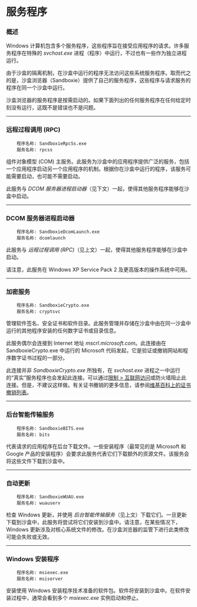 # 服务程序

### 概述

Windows 计算机包含多个服务程序，这些程序旨在接受应用程序的请求。许多服务程序在特殊的 _svchost.exe_ 进程（程序）中运行，不过也有一些作为独立进程运行。

由于沙盒的隔离机制，在沙盒中运行的程序无法访问这些系统服务程序。取而代之的是，沙盒浏览器（Sandboxie）提供了自己的服务程序，这些程序与请求服务的程序在同一个沙盒中运行。

沙盒浏览器的服务程序是按需启动的。如果下面列出的任何服务程序在任何给定时刻没有运行，这既不是错误也不是问题。

* * *

### 远程过程调用 (RPC)
```
    程序名称: SandboxieRpcSs.exe
    服务名称: rpcss
```

组件对象模型 (COM) 主服务。此服务为沙盒中的应用程序提供广泛的服务，包括一个应用程序启动另一个应用程序的机制。根据你在沙盒中运行的程序，该服务可能需要启动，也可能不需要启动。

此服务与 _DCOM 服务器进程启动器_（见下文）一起，使得其他服务程序能够在沙盒中启动。

* * *

### DCOM 服务器进程启动器
```
    程序名称: SandboxieDcomLaunch.exe
    服务名称: dcomlaunch
```

此服务与 _远程过程调用 (RPC)_（见上文）一起，使得其他服务程序能够在沙盒中启动。

请注意，此服务在 Windows XP Service Pack 2 及更高版本的操作系统中可用。

* * *

### 加密服务
```
    程序名称: SandboxieCrypto.exe
    服务名称: cryptsvc
```

管理软件签名、安全证书和软件目录。此服务管理并存储在沙盒中由在同一沙盒中运行的其他程序安装的任何数字证书或目录信息。

此服务偶尔会连接到 Internet 地址 _mscrl.microsoft.com_。此连接由在 SandboxieCrypto.exe 中运行的 Microsoft 代码发起，它是验证或撤销网站和程序数字证书过程的一部分。

此连接并非 _SandboxieCrypto.exe_ 所独有，在 _svchost.exe_ 进程之一中运行的“真实”服务程序也会发起此连接。可以通过[限制 > 互联网访问](./Content/zh_CN/RestrictionsSettings.md#internet-access)或防火墙阻止此连接。但是，不建议这样做。有关证书撤销的更多信息，请参阅[维基百科上的证书撤销列表](https://en.wikipedia.org/wiki/Certificate_revocation_list)。

* * *

### 后台智能传输服务
```
    程序名称: SandboxieBITS.exe
    服务名称: bits
```

代表请求的应用程序在后台下载文件。一些安装程序（最常见的是 Microsoft 和 Google 产品的安装程序）会要求此服务代表它们下载额外的资源文件。该服务会将这些文件下载到沙盒中。

* * *

### 自动更新
```
    程序名称: SandboxieWUAU.exe
    服务名称: wuauserv
```

检查 Windows 更新，并使用 _后台智能传输服务_（见上文）下载它们。一旦更新下载到沙盒中，此服务将尝试将它们安装到沙盒中。请注意，在某些情况下，Windows 更新涉及对核心系统文件的修改。在沙盒浏览器的监管下进行此类修改可能会失败或无效。

* * *

### Windows 安装程序
```
    程序名称: msiexec.exe
    服务名称: msiserver
```

安装使用 Windows 安装程序技术准备的软件包。软件将安装到沙盒中。在软件安装过程中，通常会看到多个 _msiexec.exe_ 实例启动和停止。
